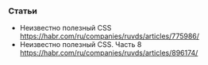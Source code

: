 
### Статьи

- Неизвестно полезный CSS https://habr.com/ru/companies/ruvds/articles/775986/
- Неизвестно полезный CSS. Часть 8 https://habr.com/ru/companies/ruvds/articles/896174/